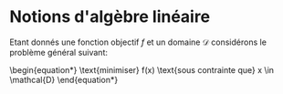 # Notions d'algèbre linéaire

Etant donnés une fonction objectif $f$ et un domaine $\mathcal{D}$ considérons le problème général suivant:

\begin{equation*}
    \text{minimiser} f(x) \text{sous contrainte que} x \in \mathcal{D}
\end{equation*}
